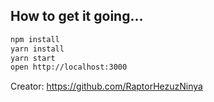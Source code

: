 ## How to get it going...
```bash
npm install
yarn install
yarn start
open http://localhost:3000

```


Creator: https://github.com/RaptorHezuzNinya
